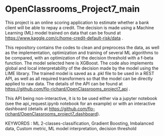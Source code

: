 # OpenClassrooms_Project7_main


This project is an online scoring application to estimate whether a bank client will be able to repay a credit. The decision is made using a Machine Learning (ML) model trained on data that can be found at https://www.kaggle.com/c/home-credit-default-risk/data . 

This repository contains the codes to clean and preprocess the data, as well as the implementation, optimization and training of several ML algorithms to be compared, with an optimization of the decision threshold with a f-beta function. The model selected here is XGBoost. The code also implements global and local interpretability of the decision made by the model using the LIME library. The trained model is saved as a .pkl file to be used in a REST API, as well as all required transformers so that the model can be directly applied to raw data. The details of the API can be found at https://github.com/flo-richard/OpenClassrooms_project7_api .

This API being non-interactive, it is to be used either via a jupyter notebook (see the api_request.ipynb notebook for an example) or with an interactive dashboard (details at https://github.com/flo-richard/OpenClassrooms_project7_dashboard).

KEYWORDS : ML 2-classes-classification, Gradient Boosting, Imbalanced data, Custom metric, ML model interpretation, decision threshold
